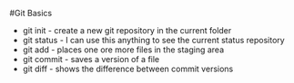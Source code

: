 
#Git Basics

* git init - create a new git repository in the current folder
* git status - I can use this anything to see the current status repository
* git add - places one ore more files in the staging area
* git commit - saves a version of a file
* git diff - shows the difference between commit versions

